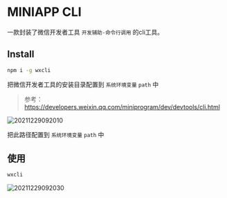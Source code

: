 # MINIAPP CLI
一款封装了微信开发者工具 `开发辅助-命令行调用` 的cli工具。

## Install

```sh
npm i -g wxcli
```

把微信开发者工具的安装目录配置到 `系统环境变量` `path` 中

> 参考：https://developers.weixin.qq.com/miniprogram/dev/devtools/cli.html

![20211229092010](https://piclive.oss-cn-shenzhen.aliyuncs.com/blog/pictures/20211229092010.png)

把此路径配置到 `系统环境变量` `path` 中

## 使用

```sh
wxcli
```

![20211229092030](https://piclive.oss-cn-shenzhen.aliyuncs.com/blog/pictures/20211229092030.png)
